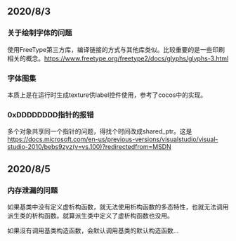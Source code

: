 ## 2020/8/3

### 关于绘制字体的问题
使用FreeType第三方库，编译链接的方式与其他库类似。比较重要的是一些印刷相关的概念。https://www.freetype.org/freetype2/docs/glyphs/glyphs-3.html

### 字体图集
本质上是在运行时生成texture供label控件使用，参考了cocos中的实现。

### 0xDDDDDDDD指针的报错
多个对象共享同一个指针的问题，得找个时间改成shared_ptr。这是
https://docs.microsoft.com/en-us/previous-versions/visualstudio/visual-studio-2010/bebs9zyz(v=vs.100)?redirectedfrom=MSDN



## 2020/8/5

### 内存泄漏的问题
如果基类中没有定义虚析构函数，就无法使用析构函数的多态特性，也就无法调用派生类的析构函数。就算派生类中定义了虚析构函数也没用。

如果沒有调用基类构造函数，会默认调用基类的默认构造函数...
